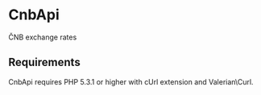 # CnbApi
ČNB exchange rates

Requirements
------------
CnbApi requires PHP 5.3.1 or higher with cUrl extension and Valerian\Curl.
